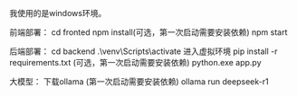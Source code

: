 我使用的是windows环境。

前端部署：
cd fronted
npm install(可选，第一次启动需要安装依赖)
npm start

后端部署：
cd backend
.\venv\Scripts\activate 进入虚拟环境
pip install -r requirements.txt (可选，第一次启动需要安装依赖)
python.exe app.py

大模型：
下载ollama (第一次启动需要安装依赖)
ollama run deepseek-r1

